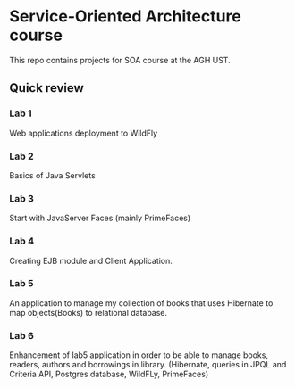 # Service-Oriented Architecture course
This repo contains projects for SOA course at the AGH UST.

## Quick review

### Lab 1
Web applications deployment to WildFly

### Lab 2
Basics of Java Servlets

### Lab 3
Start with JavaServer Faces (mainly PrimeFaces)

### Lab 4
Creating EJB module and Client Application.

### Lab 5
An application to manage my collection of books that uses Hibernate to map objects(Books) to relational database.

### Lab 6 
Enhancement of lab5 application in order to be able to manage books, readers, authors and borrowings in library. (Hibernate, queries in JPQL and Criteria API, Postgres database, WildFLy, PrimeFaces)

